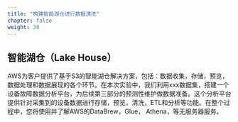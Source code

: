 ```yaml
---
title: "构建智能湖仓进行数据清洗"
chapter: false
weight: 30
---
```


## 智能湖仓（Lake House）

AWS为客户提供了基于S3的智能湖仓解决方案，包括：数据收集，存储，预览，数据处理和数据展现的各个环节。在本次实验中，我们利用xxx数据集，搭建一个设备故障数据分析平台，为后续第三部分的预测性维护做数据准备。这个分析平台提供针对采集到的设备数据进行存储，预览，清洗，ETL和分析等功能。在整个过程中，您将使用并了解AWS的DataBrew，Glue， Athena，等无服务器服务。

